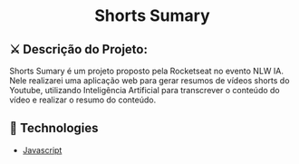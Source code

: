 <h1 align="center"> Shorts Sumary </h1>

## ⚔️ Descrição do Projeto:
Shorts Sumary é um projeto proposto pela Rocketseat no evento NLW IA. Nele realizarei uma aplicação web para gerar resumos de vídeos shorts do Youtube, utilizando Inteligência Artificial para transcrever o conteúdo do vídeo e realizar o resumo do conteúdo.

## 🚀 Technologies ##
- [Javascript](https://developer.mozilla.org/en-US/docs/Web/JavaScript) 
